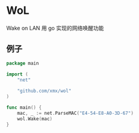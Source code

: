 # WoL

Wake on LAN 用 go 实现的网络唤醒功能

## 例子

```go
package main

import (
	"net"
	
	"github.com/xmx/wol"
)

func main() {
	mac, _ := net.ParseMAC("E4-54-E8-A0-3D-67")
	wol.Wake(mac)
}
```

